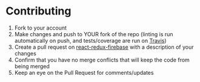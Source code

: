 # Contributing

1. Fork to your account
2. Make changes and push to YOUR fork of the repo (linting is run automatically on push, and tests/coverage are run on [Travis](https://travis-ci.org/prescottprue/react-redux-firebase))
3. Create a pull request on [react-redux-firebase](https://github.com/prescottprue/react-redux-firebase) with a description of your changes
4. Confirm that you have no merge conflicts that will keep the code from being merged
5. Keep an eye on the Pull Request for comments/updates
